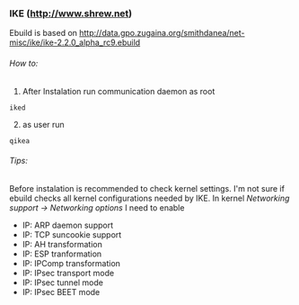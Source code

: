 

### IKE (http://www.shrew.net)

Ebuild is based on http://data.gpo.zugaina.org/smithdanea/net-misc/ike/ike-2.2.0_alpha_rc9.ebuild

###### How to:

1. After Instalation run communication daemon as root

```
iked
```

2. as user run 

```
qikea

```

###### Tips: 

Before instalation is recommended to check kernel settings. I'm not sure if ebuild checks all kernel configurations needed by IKE. In kernel 
*Networking support -> Networking options* I need to enable 
  
  * IP: ARP daemon support
  * IP: TCP suncookie support
  * IP: AH transformation
  * IP: ESP tranformation
  * IP: IPComp transformation
  * IP: IPsec transport mode 
  * IP: IPsec tunnel mode
  * IP: IPsec BEET mode

